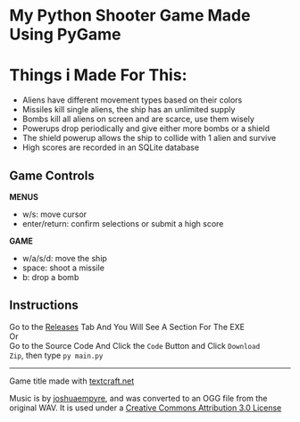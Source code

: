My Python Shooter Game Made Using PyGame
==========================================================
# Things i Made For This:
* Aliens have different movement types based on their colors
* Missiles kill single aliens, the ship has an unlimited supply
* Bombs kill all aliens on screen and are scarce, use them wisely
* Powerups drop periodically and give either more bombs or a shield
* The shield powerup allows the ship to collide with 1 alien and survive
* High scores are recorded in an SQLite database

Game Controls
-------------

**MENUS**

* w/s: move cursor
* enter/return: confirm selections or submit a high score

**GAME**

* w/a/s/d: move the ship
* space: shoot a missile
* b: drop a bomb

Instructions
------------
Go to the [Releases](https://github.com/EvaxTheFox/shooter-game/releases/) Tab And You Will See A Section For The EXE
<br>
Or
<br>
Go to the Source Code And Click the <code>Code</code> Button and Click <code>Download Zip</code>, then type <code>py main.py</code>


----------
Game title made with [textcraft.net](https://textcraft.net/)

Music is by [joshuaempyre](https://freesound.org/people/joshuaempyre/), and was converted to an OGG file from the original WAV.  It is used under a [Creative Commons Attribution 3.0 License](https://creativecommons.org/licenses/by/3.0/legalcode)
